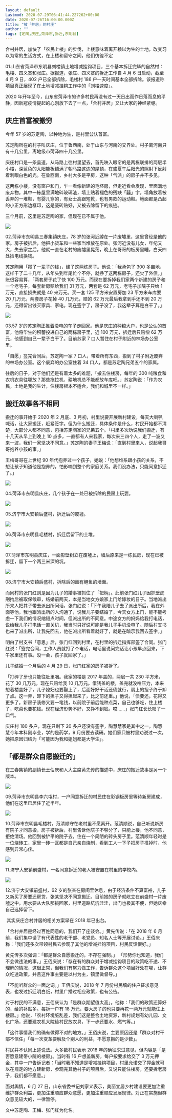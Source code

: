 ```yaml
---
layout: default
Lastmod: 2020-07-29T06:41:44.227262+00:00
date: 2020-07-26T16:00:00.000Z
title: "被「并居」的村庄"
author: ""
tags: [定陶,庆庄,菏泽市,拆迁,东明县]
---
```


合村并居，加快了「农民上楼」的步伐，上楼意味着离开赖以为生的土地，改变习以为常的生活方式，在上楼和留守之间，他们彷徨不定

01.山东省菏泽市东明县刘楼镇土地增减挂钩项目，三个基本拆迁完毕的自然村：毛楼、四义寨和张庄。据报道，张庄、四义寨的拆迁工作自 4 月 6 日启动，截至 4 月 9 日，402 户已全部拆除，毛楼村 186 户一天时间基本全部拆除。该报道称项目真正展现了在土地增减挂钩工作中的「刘楼速度」。

2020 年开年至今，山东省菏泽市的许多村民再没有过一天日出而作日落而息的平静，因新冠疫情提起的心刚放下去了一点，「合村并居」又让大家的神经紧绷。

庆庄首富被搬穷
-------

今年 57 岁的苏定陶，以种地为生，是村里公认首富。

苏定陶所在的村子叫庆庄，位于鲁西南，处于山东与河南的交界处。村子离河南只有十几公里，离地级市菏泽四十几公里。

庆庄村口是一条县道，从马路上往村里望去，首先映入眼帘的是两栋联排的两层半小楼，深蓝色的太阳能板铺满了朝马路这边的屋顶，在盛夏午后阳光的照射下反射着刺眼白色的光。在鲁西南，乡村大多是平房，这种「气派」的房子并不多见。

这两栋小楼，没有窗户和门，乍一看像新建的毛坯房，但走近看会发现，里面满地废弃物。其中一栋屋里满地碎玻璃渣，墙上贴着褪色的残缺「囍」字，墙角放着被丢弃的一堆鞋，有婴儿穿的，有女士高跟短靴，也有男款的运动鞋。地面都是凸起的小正方形边框印，这是瓷砖贴好，又被去除留下的痕迹。

三个月前，这里是苏定陶的家，但现在已不属于他。

![](https://images.weserv.nl/?url=https%3A//cdn.jsdelivr.net/gh/0nd1jyU39XQ/_/img/1/1595647597629768.jpg)

02.菏泽市东明县三春集镇庆庄，78 岁的张河近蹲在一片废墟里，这里曾经是他的家。房子被拆后，他把小货车和一些家当堆放在原处。张河近没有儿女，年纪又大，失去家之后，他就一直在老村的废墟里晃荡，晚上在哥哥的板房里睡，白天四处捡电线换钱。

苏定陶用「攒了一辈子的钱」，建了这两栋房子。他说：「我承包了 300 多亩地，这样干了二十几年，从年头到年尾忙个不停，就挣了这两栋房子，还欠了外债。」账很容易算，「两套房子花了快 100 万元。而现在要拆掉我们家两个新建的房子和一个老宅子，每套新房赔给我们 31 万元，两套是 62 万元，老宅子加院子只给 1 万元，直接损失就是 40 来万元。买一套 125 平方米安置房加 23 平方米车库要 20 几万元，两套房子花掉 40 几万元，赔的 62 万元最后我拿到手还不到 20 万元，还得留出钱买家具、家电。现在签字了，房子没了，我这辈子算是白干了。」

![](https://images.weserv.nl/?url=https%3A//cdn.jsdelivr.net/gh/0nd1jyU39XQ/_/img/1/1595647610287694.jpg)

03.57 岁的苏定陶正推着没电的车子走回家。他是庆庄的种粮大户，也是公认的首富，他将毕生的积蓄投进自己的两栋房子里，近 100 万元，拆迁后只赔偿 62 万元，他感到自己一辈子白干了。目前苏家 7 口人暂住在村子附近的林场办公室里。

「自愿」签完合同后，苏定陶一家 7 口人，带着所有东西，搬到了村子附近废弃的林场办公室。这个废弃的办公室住着 34 口人，都是苏定陶兄弟五个的家属。

往后的日子，对于他们还是有着太多的难题，「搬去住楼房，每年的 300 吨粮食和农机农具往哪放？那些拖拉机、耕地机总不能都放车库吧。」苏定陶说：「作为农民，土地是我的生计，住楼房根本不适合，我们和城里不一样。」

搬迁故事各不相同
--------

搬迁的事开始于 2020 年 2 月底、3 月初，村里说要开展新村建设，每天大喇叭喊话，让大家搬迁，赶紧签字。但为什么搬迁，具体条件是什么，村民开始都不清楚，大部分人都不同意，包括苏定陶家的兄弟五个。「村里多次劝说我们搬迁，有十几天从早上到晚上 10 点多，一直都有人来我家，每次来三四个人，走了一波又来一波，我们一家坚决不同意。」苏定陶的妻子王梅说：「直到村里来人，说起我哥哥抱养小孩的事。」

王梅哥哥在上世纪 90 年代抱养过一个孩子，她说：「他想维系跟小孩的关系，不想让孩子知道他是抱养的，怕影响到整个的家庭关系。我们没办法，只能同意拆迁了。」

![](https://images.weserv.nl/?url=https%3A//cdn.jsdelivr.net/gh/0nd1jyU39XQ/_/img/1/1595647622799165.jpg)

04.菏泽市东明县庆庄，几个孩子在一处已被拆除的民房上玩耍。

![](https://images.weserv.nl/?url=https%3A//cdn.jsdelivr.net/gh/0nd1jyU39XQ/_/img/1/1595647635050730.jpg)

05.济宁市大安镇后盛村，拆迁后的废墟。

![](https://images.weserv.nl/?url=https%3A//cdn.jsdelivr.net/gh/0nd1jyU39XQ/_/img/1/1595647647293729.jpg)

06.菏泽市东明县毛楼村，拆迁后留下的土堆。

![](https://images.weserv.nl/?url=https%3A//cdn.jsdelivr.net/gh/0nd1jyU39XQ/_/img/1/1595647659421097.jpg)

07.菏泽市东明县庆庄，一面影壁树立在废墟上，墙后原来是一栋民房，现在已被拆迁，留下一个两三米深的坑。

![](https://images.weserv.nl/?url=https%3A//cdn.jsdelivr.net/gh/0nd1jyU39XQ/_/img/1/1595647671099946.jpg)

08.济宁市大安镇后盛村，拆除后的画有鲤鱼的墙面。

而同村的张门红则是因为儿子的婚事被抓住了「把柄」。此前张门红儿子因抓壁虎刑拘后被取保候审，结婚前两天，本是当地女方娘家上门给嫁妆的日子。当地派出所来人把其子带去派出所问话，张门红说：「下午我陪儿子去了派出所后，我在外面等他，我也跟派出所的人沟通了，说我儿子要结婚了，今天女方上门，能不能考虑一下我们的情况缩短点时间，但派出所的不同意。中途女方的妈妈给我打电话，说给我儿子打电话一直关机，我当时只好说可能是我儿子手机没电了。随后村支书也来了派出所，让我先回去，他在派出所看着就好了，就是在暗示我回去签字。」

明白了村支书「意思」后，张门红回到村里，在村里的拆迁指挥部签了合同。张门红说：「签完合同，工作人员就打了个电话，电话里说问完话让小孩早点回来，下午家里还有事。没一会，孩子就回家了。」

儿子结婚一个月后的 4 月 29 日，张门红家的房子被拆了。

「打碎了牙也只能往肚里咽。我家的楼是 2017 年盖的，两层一共 230 平方米，花了 30 几万元，现在只赔给我 10 几万元。借钱盖的楼，盖完就没啥压力，本来想着楼盖好了，儿子媳妇也要娶上了，后面好好干活还债就行，肩上的担子终于卸了点。这一弄，卸下的担子又得担起来了，比之前还重。」他说，「债要还，花得又更多了。新房子装修又要一笔钱，以前院子前后能种点菜，自己也够吃，住上楼了，吃菜也要花钱。现在经济形势不好，又挣不到钱。哎……」张门红长长叹了一口气。

庆庄村 180 多户，现在只剩下 20 多户还没有签字，陶慧慧家是其中之一。陶慧慧今年本科刚毕业，学的是药学，9 月份要去读研。她们家只被村里劝说过一次，她把原因归结为「可能因为我和姐姐都是大学生」。

「都是群众自愿搬迁的」
-----------

在三春集镇的副镇长王佰庆和人大主席黄先传的描述中，庆庄的搬迁故事是另一个版本。

![](https://images.weserv.nl/?url=https%3A//cdn.jsdelivr.net/gh/0nd1jyU39XQ/_/img/1/1595647683174839.jpg)

09.菏泽市东明县李六屯村，一户同意拆迁的村民住在彩钢板房里等待新房建成，他们在这里已居住了近半年。

![](https://images.weserv.nl/?url=https%3A//cdn.jsdelivr.net/gh/0nd1jyU39XQ/_/img/1/1595647564176345.jpg)

10.菏泽市东明县毛楼村，范清顺守在老村里不愿离开。范清顺说，自己听说新房有院子才同意搬，房子被拆后，村里告诉他院子不够分了，只能上楼，他不同意，拒绝清场。他回到被铲平的院子去，住在一个简陋的砖头房子里。范清顺年轻时是一位烧砖工，家里一砖一瓦都是自己亲自烧制，看到工人一下子把房子推掉时，他感到异常心疼。

![](https://images.weserv.nl/?url=https%3A//cdn.jsdelivr.net/gh/0nd1jyU39XQ/_/img/1/1595647574131195.jpg)

11.济宁大安镇前盛村，一名同意拆迁的老人被安置在村里的学校内。

![](https://images.weserv.nl/?url=https%3A//cdn.jsdelivr.net/gh/0nd1jyU39XQ/_/img/1/1595647585576591.jpg)

12.济宁大安镇前盛村，62 岁的张某在房间里休息，由于经济条件不算富裕，儿子又新买了房要还房贷，张某坚决不同意搬迁。目前她的房子就屹立在前盛村一片废墟之中，用水要从大队那挑回家，村里道路坑坑洼洼，出门也极其不便，但她庆幸自己选择留下。

 其实庆庄合村并居的相关方案早在 2018 年已出台。

「合村并居是经过百姓同意的，我们开了座谈会。」黄先传说：「在 2018 年 6 月前，我们集中请了有代表性的老干部、老党员、知名人士等开展讨论。」王佰庆称：「我们还多次带领村民去参观了其他的增减挂钩项目，村民反馈很好。」

黄先传多次强调：「都是群众自愿搬迁的，不存在强制。」 「形势你也知道，我们不会做违法的事。」王佰庆说：「存在有的群众对于增减挂钩项目的政策吃不透、不理解的情况，这很正常，但我们有努力做工作，告诉群众这个项目好处在哪，让群众吃透政策。并且这件事主要是以村为主，镇里做督导。」

「不能听群众的一面之词。」王佰庆说，2018 年 7 月份村民填的住户征求意见表，也发过拆迁明白纸，村里广播过相应政策，也有公告。

对于村民的不满意，王佰庆认为「是群众期望值太高」。他称：「我们的政策还算好的，给的补贴多。每拆一户有 18 万元，要大房子的也只要再花一两万元就能住上楼房。」他说，「农村环境脏乱差，我们这是整合土地资源，新村规划有幼儿园、文化广场，还要建农机大院给村民放农具，下一步还要水、燃气等。」

「这件事情我们的确有做得不对的地方。」王佰庆说，主要原因还是「群众对村干部不信任」「每一次变革要触及个别人的利益，不愿意搬的是少数」。

村民并不认同上述说法。大多数村民表示 2018 年的确征求过意见，但内容是「是否愿意建带小院的楼房」。当时有 16 户想盖新房，每户按要求给交了 3 万元押金，其中一户告诉记者：「当时我不知道是增减挂钩项目，村里允诺交了押金就可以在规定的地方建新房，参观完其他村子的项目后，又说只能住楼房，还要拆老房子，我们都不愿意。」

面对舆情，6 月 27 日，山东省委书记刘家义表示，美丽宜居乡村建设要更加注重维护群众利益，更加注重顺应群众意愿，更加注重顺应发展规律。对正在实施但群众意见较大的，一律暂停。

  

文中苏定陶、王梅、张门红为化名。

